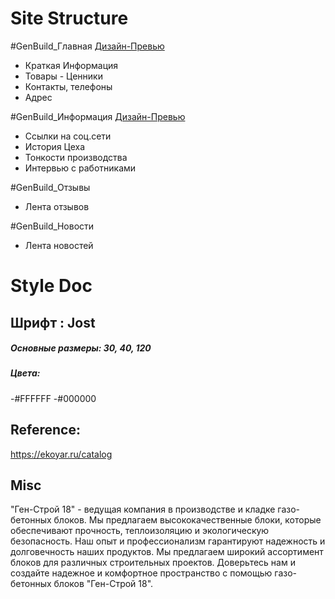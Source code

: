 # Site Structure

#GenBuild_Главная
[Дизайн-Превью](https://www.figma.com/file/eo33n2FO9L2iQBp8ddBNZQ/GenBuild18?type=design&node-id=1-4&mode=design&t=q9D2FdaG4rE9aaAx-0)
- Краткая Информация
- Товары - Ценники
- Контакты, телефоны
- Адрес 

#GenBuild_Информация
[Дизайн-Превью](https://www.figma.com/file/eo33n2FO9L2iQBp8ddBNZQ/GenBuild18?type=design&node-id=10-2&mode=design&t=q9D2FdaG4rE9aaAx-0)
- Ссылки на соц.сети
- История Цеха
- Тонкости производства
- Интервью с работниками

#GenBuild_Отзывы
- Лента отзывов

#GenBuild_Новости
- Лента новостей
# Style Doc
## Шрифт : Jost

##### Основные размеры: 30, 40, 120
##### Цвета:
-#FFFFFF
-#000000


## Reference:
https://ekoyar.ru/catalog


## Misc

"Ген-Строй 18" - ведущая компания в производстве и кладке газо-бетонных блоков. 
Мы предлагаем высококачественные блоки, которые обеспечивают прочность, теплоизоляцию и экологическую безопасность. 
Наш опыт и профессионализм гарантируют надежность и долговечность наших продуктов. Мы предлагаем широкий ассортимент блоков для различных строительных проектов. 
Доверьтесь нам и создайте надежное и комфортное пространство с помощью газо-бетонных блоков "Ген-Строй 18".



